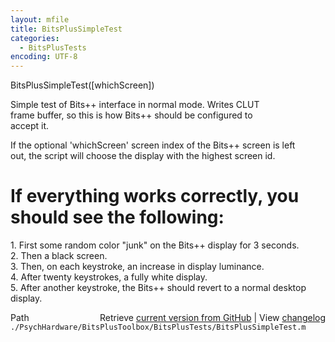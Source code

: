 ```yaml
---
layout: mfile
title: BitsPlusSimpleTest
categories:
  - BitsPlusTests
encoding: UTF-8
---
```


BitsPlusSimpleTest([whichScreen])  

Simple test of Bits++ interface in normal mode.  Writes CLUT  
frame buffer, so this is how Bits++ should be configured to  
accept it.  

If the optional 'whichScreen' screen index of the Bits++ screen is left  
out, the script will choose the display with the highest screen id.  

# If everything works correctly, you should see the following:  

1\. First some random color "junk" on the Bits++ display for 3 seconds.  
2\. Then a black screen.  
3\. Then, on each keystroke, an increase in display luminance.  
4\. After twenty keystrokes, a fully white display.  
5\. After another keystroke, the Bits++ should revert to a normal desktop  
   display.  


<div class="code_header" style="text-align:right;">
  <span style="float:left;">Path&nbsp;&nbsp;</span> <span class="counter">Retrieve <a href=
  "https://raw.github.com/Psychtoolbox-3/Psychtoolbox-3/beta/./PsychHardware/BitsPlusToolbox/BitsPlusTests/BitsPlusSimpleTest.m">current version from GitHub</a> | View <a href=
  "https://github.com/Psychtoolbox-3/Psychtoolbox-3/commits/beta/./PsychHardware/BitsPlusToolbox/BitsPlusTests/BitsPlusSimpleTest.m">changelog</a></span>
</div>
<div class="code">
  <code>./PsychHardware/BitsPlusToolbox/BitsPlusTests/BitsPlusSimpleTest.m</code>
</div>
